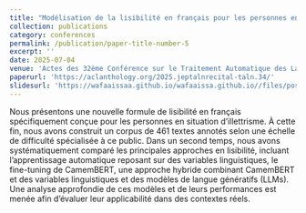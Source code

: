 ```yaml
---
title: "Modélisation de la lisibilité en français pour les personnes en situation d’illettrisme"
collection: publications
category: conferences
permalink: /publication/paper-title-number-5
excerpt: ''
date: 2025-07-04
venue: 'Actes des 32ème Conférence sur le Traitement Automatique des Langues Naturelles (TALN), volume 1 : articles scientifiques originaux. 2025, Marseille, France'
paperurl: 'https://aclanthology.org/2025.jeptalnrecital-taln.34/'
slidesurl: 'https://wafaaissaa.github.io/wafaaissa.github.io//files/poster_TALN_2025.pdf'
---
```


Nous présentons une nouvelle formule de lisibilité en français spécifiquement conçue pour les personnes en situation d’illettrisme. À cette fin, nous avons construit un corpus de 461 textes annotés selon une échelle de difficulté spécialisée à ce public. Dans un second temps, nous avons systématiquement comparé les principales approches en lisibilité, incluant l’apprentissage automatique reposant sur des variables linguistiques, le fine-tuning de CamemBERT, une approche hybride combinant CamemBERT et des variables linguistiques et des modèles de langue génératifs (LLMs). Une analyse approfondie de ces modèles et de leurs performances est menée afin d’évaluer leur applicabilité dans des contextes réels.
